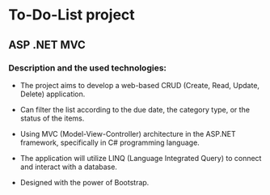 # To-Do-List project
## ASP .NET MVC

### Description and the used technologies:

- The project aims to develop a web-based CRUD (Create, Read, Update, Delete) application.

- Can filter the list according to the due date, the category type, or the status of the items.
    
- Using MVC (Model-View-Controller) architecture in the ASP.NET framework, specifically in C# programming language.

- The application will utilize LINQ (Language Integrated Query) to connect and interact with a database.
  
- Designed with the power of Bootstrap.
